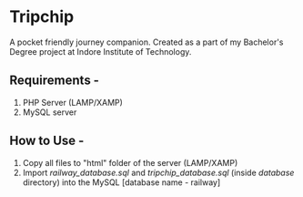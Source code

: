 # Tripchip

A pocket friendly journey companion. Created as a part of my Bachelor's Degree project at Indore Institute of Technology.


## Requirements - 
1. PHP Server (LAMP/XAMP)
2. MySQL server

## How to Use - 
1. Copy all files to "html" folder of the server (LAMP/XAMP)
2. Import _railway_database.sql_ and _tripchip_database.sql_ (inside _database_ directory) into the MySQL [database name - railway]
